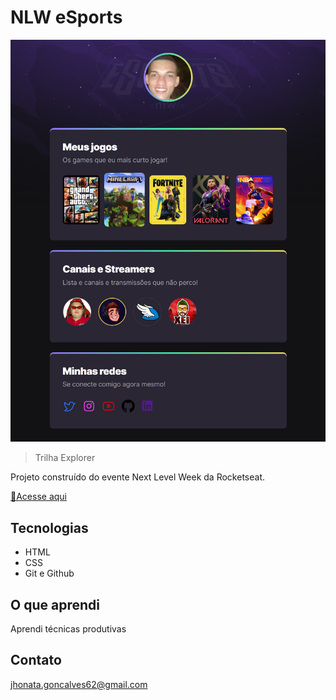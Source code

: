 # NLW eSports

![preview](./.github/preview.png)

 >Trilha Explorer

Projeto construído do evente Next Level Week da Rocketseat.

[🔗Acesse aqui](https://jhon5103.github.io/nlw-esports-explorer)

## Tecnologias

- HTML
- CSS
- Git e Github

## O que aprendi

Aprendi técnicas produtivas 

## Contato

jhonata.goncalves62@gmail.com